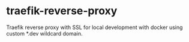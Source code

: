 # traefik-reverse-proxy
Traefik reverse proxy with SSL for local development with docker using custom *.dev wildcard domain.
